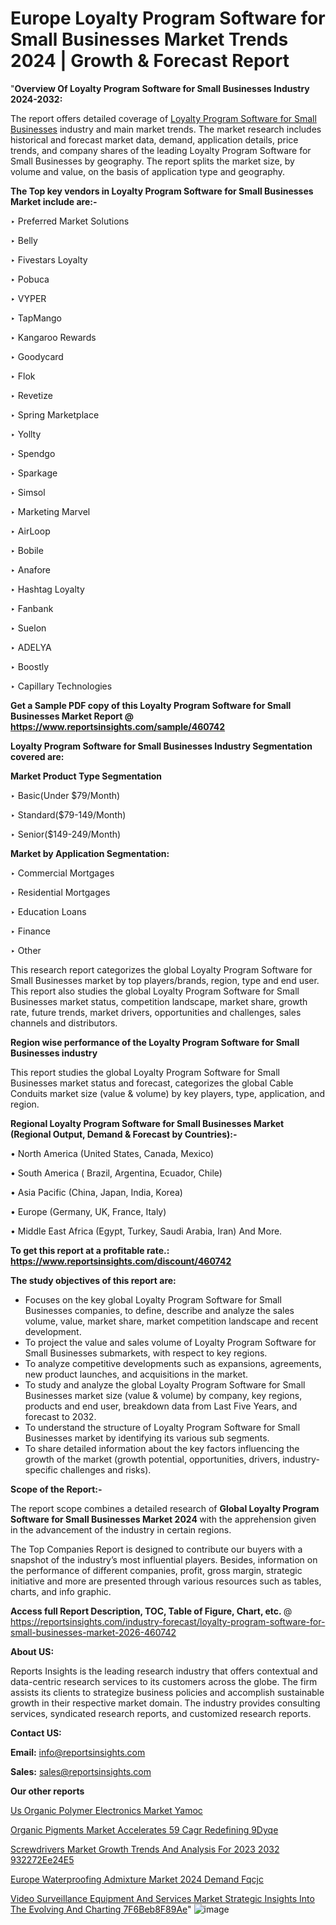 # Europe Loyalty Program Software for Small Businesses Market Trends 2024 | Growth & Forecast Report

"<strong>Overview Of Loyalty Program Software for Small Businesses Industry 2024-2032:</strong>

The report offers detailed coverage of <a href=https://www.reportsinsights.com/sample/460742>Loyalty Program Software for Small Businesses</a> industry and main market trends. The market research includes historical and forecast market data, demand, application details, price trends, and company shares of the leading Loyalty Program Software for Small Businesses by geography. The report splits the market size, by volume and value, on the basis of application type and geography.

<strong>The Top key vendors in Loyalty Program Software for Small Businesses Market include are:- </strong>

‣ Preferred Market Solutions

‣ Belly

‣ Fivestars Loyalty

‣ Pobuca

‣ VYPER

‣ TapMango

‣ Kangaroo Rewards

‣ Goodycard

‣ Flok

‣ Revetize

‣ Spring Marketplace

‣ Yollty

‣ Spendgo

‣ Sparkage

‣ Simsol

‣ Marketing Marvel

‣ AirLoop

‣ Bobile

‣ Anafore

‣ Hashtag Loyalty

‣ Fanbank

‣ Suelon

‣ ADELYA

‣ Boostly

‣ Capillary Technologies

<strong>Get a Sample PDF copy of this Loyalty Program Software for Small Businesses Market Report </strong><strong>@ <a href=https://www.reportsinsights.com/sample/460742 style=color:#0000ff;>https://www.reportsinsights.com/sample/460742</a> </strong>

<strong>Loyalty Program Software for Small Businesses Industry Segmentation covered are:</strong>

<strong>Market Product Type Segmentation</strong>

‣ Basic(Under $79/Month)

‣ Standard($79-149/Month)

‣ Senior($149-249/Month)

<strong>Market by Application Segmentation:</strong>

‣ Commercial Mortgages

‣ Residential Mortgages

‣ Education Loans

‣ Finance

‣ Other

This research report categorizes the global Loyalty Program Software for Small Businesses market by top players/brands, region, type and end user. This report also studies the global Loyalty Program Software for Small Businesses market status, competition landscape, market share, growth rate, future trends, market drivers, opportunities and challenges, sales channels and distributors.

<strong>Region wise performance of the Loyalty Program Software for Small Businesses industry</strong><strong> </strong>

This report studies the global Loyalty Program Software for Small Businesses market status and forecast, categorizes the global Cable Conduits market size (value &amp; volume) by key players, type, application, and region. 

<strong>Regional Loyalty Program Software for Small Businesses Market (Regional Output, Demand &amp; Forecast by Countries):-</strong>

• North America (United States, Canada, Mexico)

• South America ( Brazil, Argentina, Ecuador, Chile)

• Asia Pacific (China, Japan, India, Korea)

• Europe (Germany, UK, France, Italy)

• Middle East Africa (Egypt, Turkey, Saudi Arabia, Iran) And More.

<strong>To get this report at a profitable rate.: <a href=https://www.reportsinsights.com/discount/460742 style=color:#0000ff;>https://www.reportsinsights.com/discount/460742</a></strong>

<strong>The study objectives of this report are:</strong>
<ul>
  <li>Focuses on the key global Loyalty Program Software for Small Businesses companies, to define, describe and analyze the sales volume, value, market share, market competition landscape and recent development.</li>
  <li>To project the value and sales volume of Loyalty Program Software for Small Businesses submarkets, with respect to key regions.</li>
  <li>To analyze competitive developments such as expansions, agreements, new product launches, and acquisitions in the market.</li>
  <li>To study and analyze the global Loyalty Program Software for Small Businesses market size (value &amp; volume) by company, key regions, products and end user, breakdown data from Last Five Years, and forecast to 2032.</li>
  <li>To understand the structure of Loyalty Program Software for Small Businesses market by identifying its various sub segments.</li>
  <li>To share detailed information about the key factors influencing the growth of the market (growth potential, opportunities, drivers, industry-specific challenges and risks).</li>
</ul>
<strong>Scope of the Report:-</strong><strong> </strong>

The report scope combines a detailed research of <strong>Global Loyalty Program Software for Small Businesses Market 2024 </strong>with the apprehension given in the advancement of the industry in certain regions.

The Top Companies Report is designed to contribute our buyers with a snapshot of the industry’s most influential players. Besides, information on the performance of different companies, profit, gross margin, strategic initiative and more are presented through various resources such as tables, charts, and info graphic.

<strong>Access full Report Description, TOC, Table of Figure, Chart, etc. </strong>@   <a href=https://reportsinsights.com/industry-forecast/loyalty-program-software-for-small-businesses-market-2026-460742 style=color:#0000ff;>https://reportsinsights.com/industry-forecast/loyalty-program-software-for-small-businesses-market-2026-460742</a>

<strong>About US:</strong>

Reports Insights is the leading research industry that offers contextual and data-centric research services to its customers across the globe. The firm assists its clients to strategize business policies and accomplish sustainable growth in their respective market domain. The industry provides consulting services, syndicated research reports, and customized research reports.

<strong>Contact US:</strong>

<p class=""""><b>Email:</b> <a href=mailto:info@reportsinsights.com>info@reportsinsights.com</a></p>
<p class=""""><b>Sales:</b> <a href=mailto:sales@reportsinsights.com>sales@reportsinsights.com</a></p>

<strong>Our other reports</strong>

<a href=https://www.linkedin.com/pulse/us-organic-polymer-electronics-market-yamoc/>Us Organic Polymer Electronics Market Yamoc</a>

<a href=https://www.linkedin.com/pulse/organic-pigments-market-accelerates-59-cagr-redefining-9dyqe/>Organic Pigments Market Accelerates 59 Cagr Redefining 9Dyqe</a>

<a href=https://medium.com/@tidke9676/screwdrivers-market-growth-trends-and-analysis-for-2023-2032-932272ee24e5>Screwdrivers Market Growth Trends And Analysis For 2023 2032 932272Ee24E5</a>

<a href=https://www.linkedin.com/pulse/europe-waterproofing-admixture-market-2024-demand-fqcjc/>Europe Waterproofing Admixture Market 2024 Demand Fqcjc</a>

<a href=https://medium.com/@gd336335/video-surveillance-equipment-and-services-market-strategic-insights-into-the-evolving-and-charting-7f6beb8f89ae>Video Surveillance Equipment And Services Market Strategic Insights Into The Evolving And Charting 7F6Beb8F89Ae</a>"
![image](https://github.com/aakesh123242/RIMarket/assets/158431203/e0757888-e529-4aa9-9d24-175117077880)
